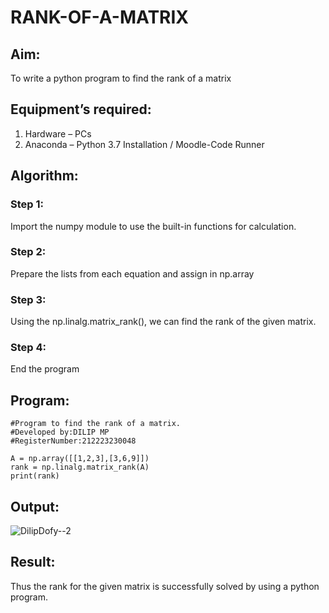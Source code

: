 # RANK-OF-A-MATRIX
## Aim:
To write a python program to find the rank of a matrix
## Equipment’s required:
1. 	Hardware – PCs
2. 	Anaconda – Python 3.7 Installation / Moodle-Code Runner
## Algorithm:
### Step 1: 
Import the numpy module to use the built-in functions for calculation.
### Step 2:
Prepare the lists from each equation and assign in np.array
### Step 3:
Using the np.linalg.matrix_rank(), we can find the rank of the given matrix.
### Step 4:
End the program
## Program:
```
#Program to find the rank of a matrix.
#Developed by:DILIP MP
#RegisterNumber:212223230048

A = np.array([[1,2,3],[3,6,9]])
rank = np.linalg.matrix_rank(A)
print(rank)
```
## Output:
![DilipDofy--2](https://github.com/DilipDofy/RANK-OF-A-MATRIX/assets/147223497/a8110f46-f911-4283-81f8-1ead2719c059)
## Result:
Thus the rank for the given matrix is successfully solved by  using a python program.

